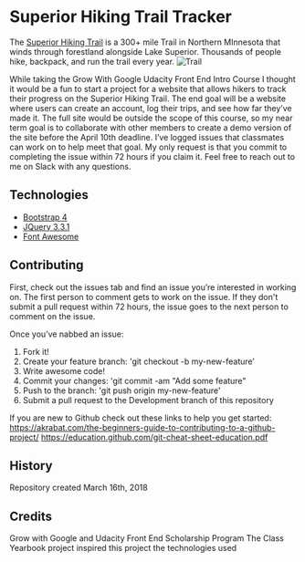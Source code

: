 # Superior Hiking Trail Tracker

The [Superior Hiking Trail](https://shta.org/) is a 300+ mile Trail in Northern MInnesota that winds through forestland alongside Lake Superior. Thousands of people hike, backpack, and run the trail every year.
![Trail](images/IMG_2499.JPG?raw=true "screenshot")

While taking the Grow With Google Udacity Front End Intro Course I thought it would be a fun to start a project for a website that allows hikers to track their progress on the Superior Hiking Trail. The end goal will be a website where users can create an account, log their trips, and see how far they’ve made it. The full site would be outside the scope of this course, so my near term goal is to collaborate with other members to create a demo version of the site before the April 10th deadline. I’ve logged issues that classmates can work on to help meet that goal. My only request is that you commit to completing the issue within 72 hours if you claim it. Feel free to reach out to me on Slack with any questions.

## Technologies
- [Bootstrap 4](https://getbootstrap.com)
- [JQuery 3.3.1](http://api.jquery.com/)
- [Font Awesome](https://fontawesome.com/icons?d=gallery&m=free)


## Contributing

First, check out the issues tab and find an issue you’re interested in working on. The first person to comment gets to work on the issue. If they don't submit a pull request within 72 hours, the issue goes to the next person to comment on the issue.

Once you’ve nabbed an issue:
1. Fork it!
2. Create your feature branch: 'git checkout -b my-new-feature’
3. Write awesome code!
4. Commit your changes: 'git commit -am "Add some feature"
5. Push to the branch: 'git push origin my-new-feature'
6. Submit a pull request to the Development branch of this repository

If you are new to Github check out these links to help you get started:
https://akrabat.com/the-beginners-guide-to-contributing-to-a-github-project/
https://education.github.com/git-cheat-sheet-education.pdf

## History

Repository created March 16th, 2018

## Credits

Grow with Google and Udacity Front End Scholarship Program
The Class Yearbook project inspired this project the technologies used

